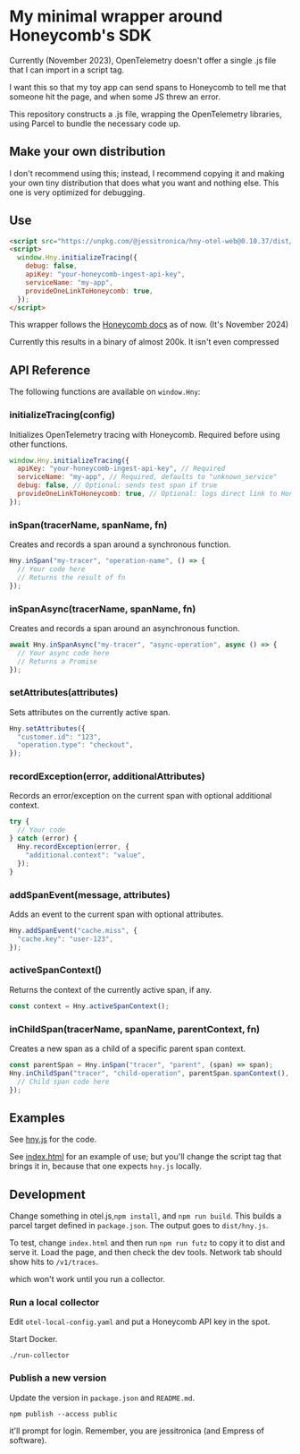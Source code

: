 # My minimal wrapper around Honeycomb's SDK

Currently (November 2023), OpenTelemetry doesn't offer a single .js file that I can import in a script tag.

I want this so that my toy app can send spans to Honeycomb to tell me that someone hit the page, and when some JS threw an error.

This repository constructs a .js file, wrapping the OpenTelemetry libraries, using Parcel to bundle the necessary code up.

## Make your own distribution

I don't recommend using this; instead, I recommend copying it and making your own tiny distribution that does what you want and nothing else.
This one is very optimized for debugging.

## Use

```html
<script src="https://unpkg.com/@jessitronica/hny-otel-web@0.10.37/dist/hny.min.js"></script>
<script>
  window.Hny.initializeTracing({
    debug: false,
    apiKey: "your-honeycomb-ingest-api-key",
    serviceName: "my-app",
    provideOneLinkToHoneycomb: true,
  });
</script>
```

This wrapper follows the [Honeycomb docs](https://docs.honeycomb.io/send-data/javascript-browser/honeycomb-distribution/) as of now.
(It's November 2024)

Currently this results in a binary of almost 200k. It isn't even compressed

## API Reference

The following functions are available on `window.Hny`:

### initializeTracing(config)

Initializes OpenTelemetry tracing with Honeycomb. Required before using other functions.

```javascript
window.Hny.initializeTracing({
  apiKey: "your-honeycomb-ingest-api-key", // Required
  serviceName: "my-app", // Required, defaults to "unknown_service"
  debug: false, // Optional: sends test span if true
  provideOneLinkToHoneycomb: true, // Optional: logs direct link to Honeycomb UI
});
```

### inSpan(tracerName, spanName, fn)

Creates and records a span around a synchronous function.

```javascript
Hny.inSpan("my-tracer", "operation-name", () => {
  // Your code here
  // Returns the result of fn
});
```

### inSpanAsync(tracerName, spanName, fn)

Creates and records a span around an asynchronous function.

```javascript
await Hny.inSpanAsync("my-tracer", "async-operation", async () => {
  // Your async code here
  // Returns a Promise
});
```

### setAttributes(attributes)

Sets attributes on the currently active span.

```javascript
Hny.setAttributes({
  "customer.id": "123",
  "operation.type": "checkout",
});
```

### recordException(error, additionalAttributes)

Records an error/exception on the current span with optional additional context.

```javascript
try {
  // Your code
} catch (error) {
  Hny.recordException(error, {
    "additional.context": "value",
  });
}
```

### addSpanEvent(message, attributes)

Adds an event to the current span with optional attributes.

```javascript
Hny.addSpanEvent("cache.miss", {
  "cache.key": "user-123",
});
```

### activeSpanContext()

Returns the context of the currently active span, if any.

```javascript
const context = Hny.activeSpanContext();
```

### inChildSpan(tracerName, spanName, parentContext, fn)

Creates a new span as a child of a specific parent span context.

```javascript
const parentSpan = Hny.inSpan("tracer", "parent", (span) => span);
Hny.inChildSpan("tracer", "child-operation", parentSpan.spanContext(), () => {
  // Child span code here
});
```

## Examples

See [hny.js](https://github.com/jessitron/hny-otel-web/blob/main/src/hny.js) for the code.

See [index.html](https://github.com/jessitron/hny-otel-web/blob/main/src/index.html) for an example of use; but you'll change the script tag that brings it in, because that one expects `hny.js` locally.


## Development

Change something in otel.js,`npm install`, and `npm run build`. This builds a parcel target defined in `package.json`. The output goes to `dist/hny.js`.

To test, change `index.html` and then run `npm run futz` to copy it to dist and serve it. Load the page, and then check the dev tools. Network tab should show hits to `/v1/traces`.

which won't work until you run a collector.

### Run a local collector

Edit `otel-local-config.yaml` and put a Honeycomb API key in the spot.

Start Docker.

`./run-collector`

### Publish a new version

Update the version in `package.json` and `README.md`.

`npm publish --access public`

it'll prompt for login. Remember, you are jessitronica (and Empress of software).
